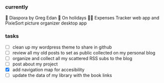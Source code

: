 ### currently
📖 Diaspora by Greg Edan
🌴 On holidays
👩‍💻 Expenses Tracker web app and PixieSort picture organizer desktop app

### tasks
- [ ] clean up my wordpress theme to share in github
- [ ] review all my old posts to set as public collected on my personal blog
- [ ] organize and collect all my scattered RSS subs to the blog
- [ ] post about my project
- [x] add navigation map for accesibility
- [ ] update the data of my library with the book links
